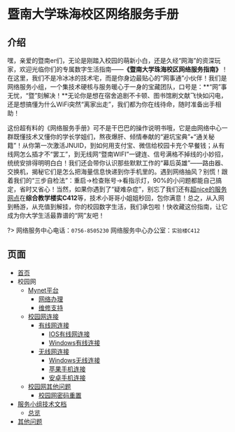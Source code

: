 # 暨南大学珠海校区网络服务手册

## 介绍
嘿，亲爱的暨南er们，无论是刚踏入校园的萌新小白，还是久经“网海”的资深玩家，欢迎光临你们的专属数字生活指南——**《暨南大学珠海校区网络服务指南》**！在这里，我们不是冷冰冰的技术宅，而是你身边最贴心的“网事通”小伙伴！我们是网络服务小组，一个集技术硬核与服务暖心于一身的宝藏团队，口号是：**“网”事无忧，“暨”刻解决！**无论你是想在宿舍追剧不卡顿、图书馆刷文献飞快如闪电，还是想搞懂为什么WiFi突然“离家出走”，我们都为你在线待命，随时准备出手相助！

这份超有料的《网络服务手册》可不是干巴巴的操作说明书哦，它是由网络中心一群既懂技术又懂你的学长学姐们，熬夜爆肝、倾情奉献的“避坑宝典”+“通关秘籍”！从你第一次激活JNUID，到如何用支付宝、微信给校园卡充个早餐钱；从有线网怎么插才不“罢工”，到无线网“暨南WIFI”一键连、信号满格不掉线的小妙招，统统安排得明明白白！我们还会带你认识那些默默工作的“幕后英雄”——路由器、交换机，揭秘它们是怎么把海量信息快递到你手机里的。遇到网络抽风？别慌！跟着我们的“三步自检法”：重启→检查账号→看指示灯，90%的小问题都能自己搞定，省时又省心！当然，如果你遇到了“疑难杂症”，别忘了我们还有[超nice的服务网点](https://mynet.jnu.edu.cn)在**综合教学楼实C412**等，技术小哥哥小姐姐秒回，包你满意！总之，从入网到畅游，从充值到解挂，你的校园数字生活，我们承包啦！快收藏这份指南，让它成为你大学生活最靠谱的“网”友吧！


?> 网络服务中心电话：`0756-8505230`
网络服务中心办公室：`实验楼C412`


## 页面
- [首页](/)
- 校园网
  - [Mynet平台](校园网/Mynet平台/)
    - [网络办理](校园网/Mynet平台/网络办理.md)
    - [维修支持](校园网/Mynet平台/维修支持.md)
  - [校园网连接](校园网/校园网连接/)
    - [有线网连接](校园网/校园网连接/有线网准备工作.md)
      - [IOS有线网连接](校园网/校园网连接/IOS有线网连接.md)
      - [Windows有线连接](校园网/校园网连接/windows有线网连接.md)
    - [无线网连接](校园网/校园网连接/无线网连接.md)
      - [Windows无线连接](校园网/校园网连接/windows.md)
      - [苹果手机连接](校园网/校园网连接/苹果.md)
      - [安卓手机连接](校园网/校园网连接/安卓手机.md)
  - [校园网其他问题](校园网/校园网其他问题/)
    - [校园网密码重置](校园网/校园网其他问题/校园网密码重置.md)
- [服务小组技术文档](服务小组技术文档/)
  - [总览](服务小组技术文档/总览.md)
- [其他问题](其他问题/)